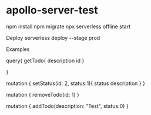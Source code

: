 # apollo-server-test




npm install
npm migrate
npx serverless offline start


Deploy
serverless deploy --stage prod



Examples


query{
  getTodo{
    description
    id
  }
 
}

mutation {
  setStatus(id: 2, status:1){
    status
    description
  }
}


mutation {
  removeTodo(id: 1)
}

mutation {
  addTodo(description: "Test", status:0)
}

